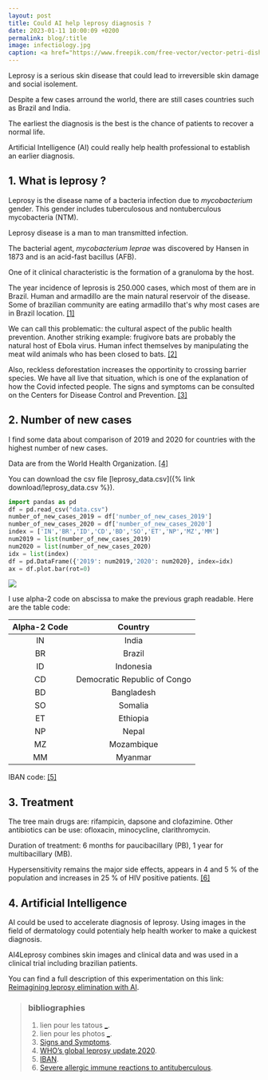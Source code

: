 ```yaml
---
layout: post
title: Could AI help leprosy diagnosis ?
date: 2023-01-11 10:00:09 +0200
permalink: blog/:title
image: infectiology.jpg
caption: <a href="https://www.freepik.com/free-vector/vector-petri-dish-with-molds-bacterial-colonies-top-view-isolated-background_11061199.htm#query=leprosy&from_query=leprosy%20disease&position=49&from_view=search&track=ais">Image by macrovector</a>
---
```

Leprosy is a serious skin disease that could lead to irreversible skin damage and social isolement.

Despite a few cases arround the world, there are still cases countries such as Brazil and India.

The earliest the diagnosis is the best is the chance of patients to recover a normal life.

Artificial Intelligence (AI) could really help health professional to establish an earlier diagnosis.

## 1. What is leprosy ?

Leprosy is the disease name of a bacteria infection due to *mycobacterium* gender. This gender includes tuberculosous and nontuberculous mycobacteria (NTM).

Leprosy disease is a man to man transmitted infection.

The bacterial agent, *mycobacterium leprae* was discovered by Hansen in 1873 and is an acid-fast bacillus (AFB).

One of it clinical characteristic is the formation of a granuloma by the host.

The year incidence of leprosis is 250.000 cases, which most of them are in Brazil. Human and armadillo are the main natural reservoir of the disease. Some of brazilian community are eating armadillo that's why most cases are in Brazil location. [[1]](#bibliographies)

We can call this problematic: the cultural aspect of the public health prevention. Another striking example: frugivore bats are probably the natural host of Ebola virus. Human infect themselves by manipulating the meat wild animals who has been closed to bats.
[[2]](#bibliographies)

Also, reckless deforestation increases the opportinity to crossing barrier species. We have all live that situation, which is one of the explanation of how the Covid infected people.
The signs and symptoms can be consulted on the Centers for Disease Control and Prevention. [[3]](#bibliographies)

## 2. Number of new cases

I find some data about comparison of 2019 and 2020 for countries with the highest number of new cases.

Data are from the World Health Organization.
[[4]](#bibliographies)

You can download the csv file [leprosy_data.csv]({% link download/leprosy_data.csv %}).

```python
import pandas as pd
df = pd.read_csv("data.csv")
number_of_new_cases_2019 = df['number_of_new_cases_2019']
number_of_new_cases_2020 = df['number_of_new_cases_2020']
index = ['IN','BR','ID','CD','BD','SO','ET','NP','MZ','MM']
num2019 = list(number_of_new_cases_2019)
num2020 = list(number_of_new_cases_2020)
idx = list(index)
df = pd.DataFrame({'2019': num2019,'2020': num2020}, index=idx)
ax = df.plot.bar(rot=0)
```

<img src="{{ site.image_path }}/leprosychart.png" class="image">

I use alpha-2 code on abscissa to make the previous graph readable.
Here are the table code:

| Alpha-2 Code   |     Country                      |
| :------------: | :------------------------------: |
|   IN           |      India                       |
|   BR           |      Brazil                      |
|   ID           |      Indonesia                   |
|   CD           |      Democratic Republic of Congo|
|   BD           |      Bangladesh                  |
|   SO           |      Somalia                     |
|   ET           |      Ethiopia                    |
|   NP           |      Nepal                       |
|   MZ           |      Mozambique                  |
|   MM           |      Myanmar                     |

IBAN code: [[5]](#bibliographies)

## 3. Treatment

The tree main drugs are: rifampicin, dapsone and clofazimine.
Other antibiotics can be use: ofloxacin, minocycline, clarithromycin.

Duration of treatment: 6 months for paucibacillary (PB), 1 year for multibacillary (MB).

Hypersensitivity remains the major side effects, appears in 4 and 5 % of the population and increases in 25 % of HIV positive patients.
[[6]](#bibliographies)

## 4. Artificial Intelligence

AI could be used to accelerate diagnosis of leprosy. Using images in the field of dermatology could potentialy help health worker to make a quickest diagnosis.

AI4Leprosy combines skin images and clinical data and was used in a clinical trial including brazilian patients.

You can find a full description of this experimentation on this link: [Reimagining leprosy elimination with AI](https://www.thelancet.com/journals/lanam/article/PIIS2667-193X(22)00009-6/fulltext).

> ### bibliographies
>
> 1. lien pour les tatous [_](https://www.france24.com/fr/20180629-tatous-aggravent-propagation-lepre-bresil).
> 2. lien pour les photos [_](https://www.voaafrique.com/a/ebola-la-viande-du-gibier-consommee-en-afrfique-de-plus-en-plus-epinglee/2499336.html).
> 3. [Signs and Symptoms](https://www.cdc.gov/leprosy/symptoms/index.html).
> 4. [WHO’s global leprosy update,2020](https://sasakawaleprosyinitiative.org/latest-updates/initiative-news/1295/).
> 5. [IBAN](https://www.iban.com/country-codes).
> 6. [Severe allergic immune reactions to antituberculous](https://www.ncbi.nlm.nih.gov/pmc/articles/PMC4813089/).
